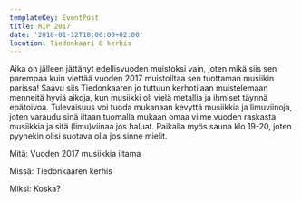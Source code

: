 ```yaml
---
templateKey: EventPost
title: RIP 2017
date: '2018-01-12T18:00:00+02:00'
location: Tiedonkaari 6 kerhis
---
```

Aika on jälleen jättänyt edellisvuoden muistoksi vain, joten mikä siis sen parempaa kuin viettää vuoden 2017 muistoiltaa sen tuottaman musiikin parissa! Saavu siis Tiedonkaaren jo tuttuun kerhotilaan muistelemaan menneitä hyviä aikoja, kun musiikki oli vielä metallia ja ihmiset täynnä epätoivoa. Tulevaisuus voi tuoda mukanaan kevyttä musiikkia ja limuviinoja, joten varaudu sinä iltaan tuomalla mukaan omaa viime vuoden raskasta musiikkia ja sitä (limu)viinaa jos haluat. Paikalla myös sauna klo 19-20, joten pyyhekin olisi suotava olla jos sinne mielit.



Mitä: Vuoden 2017 musiikkia iltama

Missä: Tiedonkaaren kerhis

Miksi: Koska?
